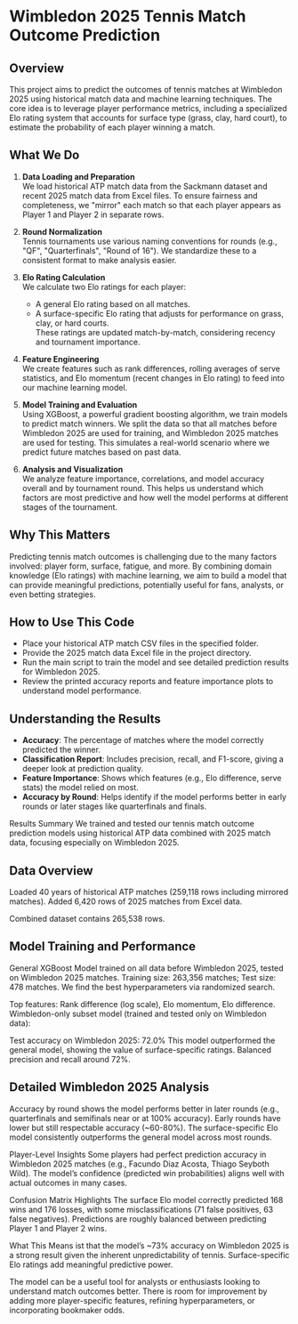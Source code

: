 # Wimbledon 2025 Tennis Match Outcome Prediction

## Overview

This project aims to predict the outcomes of tennis matches at Wimbledon 2025 using historical match data and machine learning techniques. The core idea is to leverage player performance metrics, including a specialized Elo rating system that accounts for surface type (grass, clay, hard court), to estimate the probability of each player winning a match.

## What We Do

1. **Data Loading and Preparation**  
   We load historical ATP match data from the Sackmann dataset and recent 2025 match data from Excel files. To ensure fairness and completeness, we "mirror" each match so that each player appears as Player 1 and Player 2 in separate rows.

2. **Round Normalization**  
   Tennis tournaments use various naming conventions for rounds (e.g., "QF", "Quarterfinals", "Round of 16"). We standardize these to a consistent format to make analysis easier.

3. **Elo Rating Calculation**  
   We calculate two Elo ratings for each player:  
   - A general Elo rating based on all matches.  
   - A surface-specific Elo rating that adjusts for performance on grass, clay, or hard courts.  
   These ratings are updated match-by-match, considering recency and tournament importance.

4. **Feature Engineering**  
   We create features such as rank differences, rolling averages of serve statistics, and Elo momentum (recent changes in Elo rating) to feed into our machine learning model.

5. **Model Training and Evaluation**  
   Using XGBoost, a powerful gradient boosting algorithm, we train models to predict match winners. We split the data so that all matches before Wimbledon 2025 are used for training, and Wimbledon 2025 matches are used for testing. This simulates a real-world scenario where we predict future matches based on past data.

6. **Analysis and Visualization**  
   We analyze feature importance, correlations, and model accuracy overall and by tournament round. This helps us understand which factors are most predictive and how well the model performs at different stages of the tournament.

## Why This Matters

Predicting tennis match outcomes is challenging due to the many factors involved: player form, surface, fatigue, and more. By combining domain knowledge (Elo ratings) with machine learning, we aim to build a model that can provide meaningful predictions, potentially useful for fans, analysts, or even betting strategies.

## How to Use This Code

- Place your historical ATP match CSV files in the specified folder.  
- Provide the 2025 match data Excel file in the project directory.  
- Run the main script to train the model and see detailed prediction results for Wimbledon 2025.  
- Review the printed accuracy reports and feature importance plots to understand model performance.

## Understanding the Results

- **Accuracy**: The percentage of matches where the model correctly predicted the winner.  
- **Classification Report**: Includes precision, recall, and F1-score, giving a deeper look at prediction quality.  
- **Feature Importance**: Shows which features (e.g., Elo difference, serve stats) the model relied on most.  
- **Accuracy by Round**: Helps identify if the model performs better in early rounds or later stages like quarterfinals and finals.

Results Summary
We trained and tested our tennis match outcome prediction models using historical ATP data combined with 2025 match data, focusing especially on Wimbledon 2025.

## Data Overview

Loaded 40 years of historical ATP matches (259,118 rows including mirrored matches).
Added 6,420 rows of 2025 matches from Excel data.

Combined dataset contains 265,538 rows.

## Model Training and Performance

General XGBoost Model trained on all data before Wimbledon 2025, tested on Wimbledon 2025 matches.
Training size: 263,356 matches; Test size: 478 matches. We find the best hyperparameters via randomized search.

Top features: Rank difference (log scale), Elo momentum, Elo difference.
Wimbledon-only subset model (trained and tested only on Wimbledon data):

Test accuracy on Wimbledon 2025: 72.0%
This model outperformed the general model, showing the value of surface-specific ratings.
Balanced precision and recall around 72%.

## Detailed Wimbledon 2025 Analysis

Accuracy by round shows the model performs better in later rounds (e.g., quarterfinals and semifinals near or at 100% accuracy).
Early rounds have lower but still respectable accuracy (~60-80%).
The surface-specific Elo model consistently outperforms the general model across most rounds.

Player-Level Insights
Some players had perfect prediction accuracy in Wimbledon 2025 matches (e.g., Facundo Diaz Acosta, Thiago Seyboth Wild).
The model’s confidence (predicted win probabilities) aligns well with actual outcomes in many cases.

Confusion Matrix Highlights
The surface Elo model correctly predicted 168 wins and 176 losses, with some misclassifications (71 false positives, 63 false negatives).
Predictions are roughly balanced between predicting Player 1 and Player 2 wins.

What This Means ist that the model’s ~73% accuracy on Wimbledon 2025 is a strong result given the inherent unpredictability of tennis.
Surface-specific Elo ratings add meaningful predictive power.

The model can be a useful tool for analysts or enthusiasts looking to understand match outcomes better.
There is room for improvement by adding more player-specific features, refining hyperparameters, or incorporating bookmaker odds.
